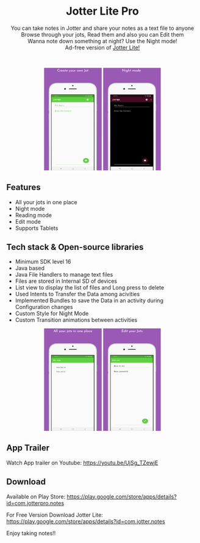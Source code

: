 <h1 align="center">Jotter Lite Pro</h1>

<p align="center">  
You can take notes in Jotter and share your notes as a text file to anyone</br>
Browse through your jots, Read them and also you can Edit them</br>
Wanna note down something at night? Use the Night mode!</br>
Ad-free version of <a href="https://github.com/praveen05git/JotterLite">Jotter Lite!</a></br>
</p>
</br>

<p align="center">
  <img src="https://raw.githubusercontent.com/praveen05git/JotterLitePro/master/screenshots/jotter1.png" width="30%" />
  <img src="https://raw.githubusercontent.com/praveen05git/JotterLitePro/master/screenshots/jotter2.png" width="30%" >
</p>

## Features
- All your jots in one place
- Night mode
- Reading mode
- Edit mode
- Supports Tablets</br>

## Tech stack & Open-source libraries
- Minimum SDK level 16
- Java based
- Java File Handlers to manage text files
- Files are stored in Internal SD of devices
- List view to display the list of files and Long press to delete
- Used Intents to Transfer the Data among acivities
- Implemented Bundles to save the Data in an activity during Configuration changes
- Custom Style for Night Mode
- Custom Transition animations between activities</br>

<p align="center">
  <img src="https://raw.githubusercontent.com/praveen05git/JotterLitePro/master/screenshots/jotter3.png" width="30%" />
  <img src="https://raw.githubusercontent.com/praveen05git/JotterLitePro/master/screenshots/jotter4.png" width="30%" />
</p>

## App Trailer
Watch App trailer on Youtube: https://youtu.be/UjSg_TZewjE
</br>

## Download
Available on Play Store: https://play.google.com/store/apps/details?id=com.jotterpro.notes
</br>

For Free Version Download Jotter Lite:
https://play.google.com/store/apps/details?id=com.jotter.notes
</br>

Enjoy taking notes!!
